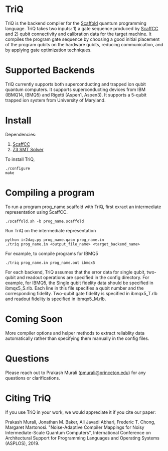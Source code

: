 # TriQ
TriQ is the backend compiler for the [Scaffold](https://github.com/epiqc/ScaffCC) quantum programming language. TriQ takes two inputs: 1) a gate sequence produced by [ScaffCC](https://github.com/epiqc/ScaffCC) and 2) qubit connectivity and calibration data for the target machine. It compiles the program gate sequence by choosing a good initial placement of the program qubits on the hardware qubits, reducing communication, and by applying gate optimization techniques. 

# Supported Backends
TriQ currently supports both superconducting and trapped ion qubit quantum computers. It supports superconducting devices from IBM (IBMQ14, IBMQ5) and Rigetti (Aspen1, Aspen3). It supports a 5-qubit trapped ion system from University of Maryland.

# Install
Dependencies:
1. [ScaffCC](https://github.com/epiqc/ScaffCC)
2. [Z3 SMT Solver](https://github.com/Z3Prover/z3)

To install TriQ, 
```
./configure
make 
```

# Compiling a program
To run a program prog_name.scaffold with TriQ, first exract an intermediate representation using ScaffCC.
```
./scaffold.sh -b prog_name.scaffold
```
Run TriQ on the intermediate representation
```
python ir2dag.py prog_name.qasm prog_name.in
./triq prog_name.in <output_file_name> <target_backend_name> 
```
For example, to compile programs for IBMQ5 
```
./triq prog_name.in prog_name.out ibmqx5
```
For each backend, TriQ assumes that the error data for single qubit, two-qubit and readout operations are specified in the config directory. For example, for IBMQ5, the Single qubit fidelity data should be specified in ibmqx5_S.rlb. Each line in this file specifies a qubit number and the corresponding fidelity. Two-qubit gate fidelity is specified in ibmqx5_T.rlb and readout fidelity is specified in ibmqx5_M.rlb.

# Coming Soon
More compiler options and helper methods to extract reliablity data automatically rather than specifying them manually in the config files.

# Questions
Please reach out to Prakash Murali (pmurali@princeton.edu) for any questions or clarifications.

# Citing TriQ
If you use TriQ in your work, we would appreciate it if you cite our paper:

Prakash Murali, Jonathan M. Baker, Ali Javadi Abhari, Frederic T. Chong, Margaret Martonosi. "Noise-Adaptive Compiler Mappings for Noisy Intermediate-Scale Quantum Computers", International Conference on Architectural Support for Programming Languages and Operating Systems (ASPLOS), 2019.
